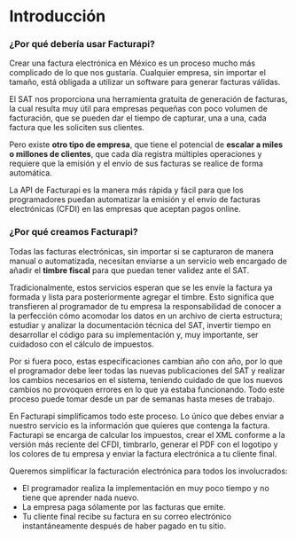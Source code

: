# Introducción

### ¿Por qué debería usar Facturapi?

Crear una factura electrónica en México es un proceso mucho más complicado
de lo que nos gustaría. Cualquier empresa, sin importar el tamaño, está
obligada a utilizar un software para generar facturas válidas.

El SAT nos proporciona una herramienta gratuita de generación de facturas, la cual resulta
muy útil para empresas pequeñas con poco volumen de facturación, que se pueden dar el tiempo de
capturar, una a una, cada factura que les soliciten sus clientes.

Pero existe **otro tipo de empresa**, que tiene el potencial de **escalar a
miles o millones de clientes**, que cada día registra múltiples operaciones y requiere
que la emisión y el envío de sus facturas se realice de forma automática.

La API de Facturapi es la manera más rápida y fácil para que los programadores puedan automatizar
la emisión y el envío de facturas electrónicas (CFDI) en las empresas que aceptan pagos online.

### ¿Por qué creamos Facturapi?

Todas las facturas electrónicas, sin importar si se capturaron de manera manual o automatizada,
necesitan enviarse a un servicio web encargado de añadir el **timbre fiscal** para que puedan tener
validez ante el SAT.

Tradicionalmente, estos servicios esperan que se les envíe la factura ya formada y lista para
posteriormente agregar el timbre. Esto significa que transfieren al programador de tu empresa
la responsabilidad de conocer a la perfección cómo acomodar los datos en un archivo de cierta
estructura; estudiar y analizar la documentación técnica del SAT, invertir tiempo en desarrollar
el código para su implementación y, muy importante, ser cuidadoso con el cálculo de impuestos.

Por si fuera poco, estas especificaciones cambian año con año, por lo que el programador debe leer
todas las nuevas publicaciones del SAT y realizar los cambios necesarios en el sistema, teniendo
cuidado de que los nuevos cambios no provoquen errores en lo que ya estaba funcionando. Todo este
proceso puede tomar desde un par de semanas hasta meses de trabajo.

En Facturapi simplificamos todo este proceso. Lo único que debes enviar a nuestro servicio es la
información que quieres que contenga la factura. Facturapi se encarga de calcular los impuestos,
crear el XML conforme a la versión más reciente del CFDI, timbrarlo, generar el PDF con el
logotipo y los colores de tu empresa y enviar la factura electrónica a tu cliente final.

Queremos simplificar la facturación electrónica para todos los involucrados:

- El programador realiza la implementación en muy poco tiempo y no tiene que aprender nada nuevo.
- La empresa paga sólamente por las facturas que emite.
- Tu cliente final recibe su factura en su correo electrónico instantáneamente después de haber
  pagado en tu sitio.